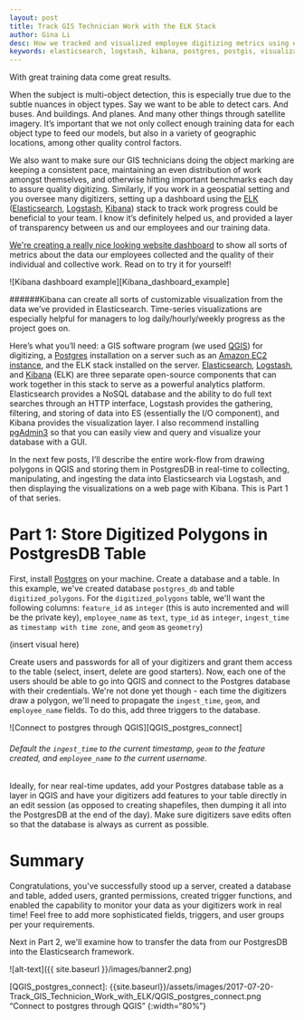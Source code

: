 ```yaml
---
layout: post
title: Track GIS Technician Work with the ELK Stack
author: Gina Li
desc: How we tracked and visualized employee digitizing metrics using elasticsearch, logstash, and kibana
keywords: elasticsearch, logstash, kibana, postgres, postgis, visualization, dashboard, digitizing, metrics, track
---
```


With great training data come great results.

When the subject is multi-object detection, this is especially true due to the subtle nuances in object types. Say we want to be able to detect cars. And buses. And buildings. And planes. And many other things through satellite imagery. It’s important that we not only collect enough training data for each object type to feed our models, but also in a variety of geographic locations, among other quality control factors.

We also want to make sure our GIS technicians doing the object marking are keeping a consistent pace, maintaining an even distribution of work amongst themselves, and otherwise hitting important benchmarks each day to assure quality digitizing. Similarly, if you work in a geospatial setting and you oversee many digitizers, setting up a dashboard using the [ELK](https://www.elastic.co/webinars/introduction-elk-stack) ([Elasticsearch](https://www.elastic.co/guide/en/elasticsearch/reference/current/index.html), [Logstash](https://www.elastic.co/guide/en/logstash/current/index.html), [Kibana](https://www.elastic.co/guide/en/kibana/5.5/index.html)) stack to track work progress could be beneficial to your team. I know it’s definitely helped us, and provided a layer of transparency between us and our employees and our training data.

[We're creating a really nice looking website dashboard](deepcore.io/maas) to show all sorts of metrics about the data our employees collected and the quality of their individual and collective work. Read on to try it for yourself!

![Kibana dashboard example][Kibana_dashboard_example]

######Kibana can create all sorts of customizable visualization from the data we’ve provided in Elasticsearch. Time-series visualizations are especially helpful for managers to log daily/hourly/weekly progress as the project goes on.

Here’s what you’ll need: a GIS software program (we used [QGIS](http://www.qgis.org/en/site/forusers/download.html)) for digitizing, a [Postgres](https://www.postgresql.org/download/) installation on a server such as an [Amazon EC2 instance](http://docs.aws.amazon.com/AWSEC2/latest/UserGuide/get-set-up-for-amazon-ec2.html), and the ELK stack installed on the server. [Elasticsearch](https://www.elastic.co/guide/en/elasticsearch/reference/current/_installation.html), [Logstash](https://www.elastic.co/guide/en/logstash/current/installing-logstash.html), and [Kibana]() (ELK) are three separate open-source components that can work together in this stack to serve as a powerful analytics platform. Elasticsearch provides a NoSQL database and the ability to do full text searches through an HTTP interface, Logstash provides the gathering, filtering, and storing of data into ES (essentially the I/O component), and Kibana provides the visualization layer. I also recommend installing [pgAdmin3](https://www.pgadmin.org/download/) so that you can easily view and query and visualize your database with a GUI.

In the next few posts, I’ll describe the entire work-flow from drawing polygons in QGIS and storing them in PostgresDB in real-time to collecting, manipulating, and ingesting the data into Elasticsearch via Logstash, and then displaying the visualizations on a web page with Kibana. This is Part 1 of that series.

# Part 1: Store Digitized Polygons in PostgresDB Table
First, install [Postgres](https://www.postgresql.org/download/) on your machine. Create a database and a table. In this example, we've created database `postgres_db` and table `digitized_polygons`. For the `digitized_polygons` table, we'll want the following columns: `feature_id` as `integer` (this is auto incremented and will be the private key), `employee_name` as `text`, `type_id` as `integer`, `ingest_time` as `timestamp with time zone`, and `geom` as `geometry`)

(insert visual here)

Create users and passwords for all of your digitizers and grant them access to the table (select, insert, delete are good starters). Now, each one of the users should be able to go into QGIS and connect to the Postgres database with their credentials. We're not done yet though - each time the digitizers draw a polygon, we'll need to propagate the `ingest_time`, `geom`, and `employee_name` fields. To do this, add three triggers to the database.

![Connect to postgres through QGIS][QGIS_postgres_connect]

###### Default the `ingest_time` to the current timestamp, `geom` to the feature created, and `employee_name` to the current username.

Ideally, for near real-time updates, add your Postgres database table as a layer in QGIS and have your digitizers add features to your table directly in an edit session (as opposed to creating shapefiles, then dumping it all into the PostgresDB at the end of the day). Make sure digitizers save edits often so that the database is always as current as possible.

Summary
=======
Congratulations, you've successfully stood up a server, created a database and table, added users, granted permissions, created trigger functions, and enabled the capability to monitor your data as your digitizers work in real time! Feel free to add more sophisticated fields, triggers, and user groups per your requirements.

Next in Part 2, we'll examine how to transfer the data from our PostgresDB into the Elasticsearch framework.

![alt-text]({{ site.baseurl }}/images/banner2.png)

[QGIS_postgres_connect]: {{site.baseurl}}/assets/images/2017-07-20-Track_GIS_Technicion_Work_with_ELK/QGIS_postgres_connect.png “Connect to postgres through QGIS” {:width=“80%”}
